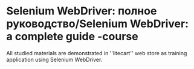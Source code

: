 # Selenium WebDriver: полное руководство/Selenium WebDriver: a complete guide -course
All studied materials are demonstrated in ''litecart'' web store as training application 
using Selenium WebDriver.
